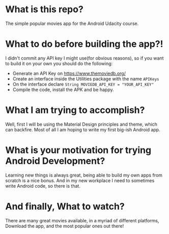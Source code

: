 # What is this repo?
The simple popular movies app for the Android Udacity course.

# What to do before building the app?!
I didn't commit any API key I might use(for obvious reasons), so if you want to build it on your own you should do the following:
- Generate an API Key on https://www.themoviedb.org/
- Create an interface inside the Utilities package with the name `APIKeys`
- On the interface declare `String MOVIEDB_API_KEY = "YOUR_API_KEY"`
- Compile the code, install the APK and be happy.

# What I am trying to accomplish?
Well, first I will be using the Material Design principles and theme, which can backfire. Most of all I am hoping to write my first big-ish
Android app.

# What is your motivation for trying Android Development?
Learning new things is always great, being able to build my own apps from scratch is a nice bonus. And in my new workplace I need to sometimes
write Android code, so there is that.

# And finally, What to watch?
There are many great movies available, in a myriad of different platforms, Download the app, and the most popular ones out there!
